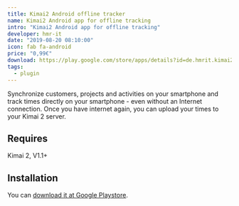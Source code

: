 ```yaml
---
title: Kimai2 Android offline tracker
name: Kimai2 Android app for offline tracking
intro: "Kimai2 Android app for offline tracking"
developer: hmr-it
date: "2019-08-20 08:10:00"
icon: fab fa-android
price: "0,99€"
download: https://play.google.com/store/apps/details?id=de.hmrit.kimai2app
tags:
  - plugin
---
```


Synchronize customers, projects and activities on your smartphone and 
track times directly on your smartphone - even without an Internet connection. 
Once you have internet again, you can upload your times to your Kimai 2 server.

## Requires

Kimai 2, V1.1+

## Installation

You can [download it at Google Playstore](https://play.google.com/store/apps/details?id=de.hmrit.kimai2app).

